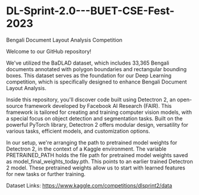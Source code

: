 # DL-Sprint-2.0---BUET-CSE-Fest-2023
Bengali Document Layout Analysis Competition

 Welcome to our GitHub repository! 

We've utilized the BaDLAD dataset, which includes 33,365 Bengali documents annotated with polygon boundaries and rectangular bounding boxes. This dataset serves as the foundation for our Deep Learning competition, which is specifically designed to enhance Bengali Document Layout Analysis.


Inside this repository, you'll discover code built using Detectron 2, an open-source framework developed by Facebook AI Research (FAIR). This framework is tailored for creating and training computer vision models, with a special focus on object detection and segmentation tasks. Built on the powerful PyTorch library, Detectron 2 offers modular design, versatility for various tasks, efficient models, and customization options.


In our setup, we're arranging the path to pretrained model weights for Detectron 2, in the context of a Kaggle environment. The variable PRETRAINED_PATH holds the file path for pretrained model weights saved as model_final_weights_today.pth. This points to an earlier trained Detectron 2 model. These pretrained weights allow us to start with learned features for new tasks or further training.





Dataset Links: https://www.kaggle.com/competitions/dlsprint2/data 

